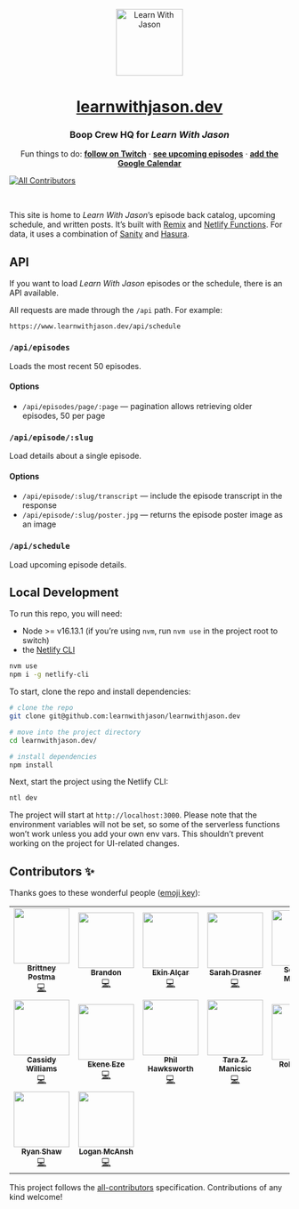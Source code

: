<p align="center">
  <a href="https://www.learnwithjason.dev">
    <img src="https://res.cloudinary.com/jlengstorf/image/upload/q_auto,f_auto,w_240/v1579281727/lwj/learn-with-jason.png" alt="Learn With Jason" width="120" />
  </a>
</p>
<h1 align="center">
   <a href="https://www.learnwithjason.dev">learnwithjason.dev</a>
</h1>
<h3 align="center">
  Boop Crew HQ for <em>Learn With Jason</em>
</h3>
<p align="center">
  Fun things to do: 
  <a href="https://twitch.tv/jlengstorf"><strong>follow on Twitch</strong></a> · 
  <a href="https://lwj.dev/schedule"><strong>see upcoming episodes</strong></a> · 
  <a href="https://www.learnwithjason.dev/calendar"><strong>add the Google Calendar</strong></a> 
  <br />

<!-- ALL-CONTRIBUTORS-BADGE:START - Do not remove or modify this section -->
[![All Contributors](https://img.shields.io/badge/all_contributors-16-orange.svg?style=flat-square)](#contributors-)
<!-- ALL-CONTRIBUTORS-BADGE:END -->

</p>

&nbsp;

This site is home to _Learn With Jason_’s episode back catalog, upcoming schedule, and written posts. It’s built with [Remix](https://remix.run) and [Netlify Functions](https://www.netlify.com/products/functions/?utm_campaign=devex-jl&utm_source=github&utm_medium=readme&utm_content=functions-jl). For data, it uses a combination of [Sanity](https://www.sanity.io/) and [Hasura](https://hasura.io/).

## API

If you want to load _Learn With Jason_ episodes or the schedule, there is an API available.

All requests are made through the `/api` path. For example:

`https://www.learnwithjason.dev/api/schedule`

### `/api/episodes`

Loads the most recent 50 episodes.

#### Options

- `/api/episodes/page/:page` — pagination allows retrieving older episodes, 50 per page

### `/api/episode/:slug`

Load details about a single episode.

#### Options

- `/api/episode/:slug/transcript` — include the episode transcript in the response
- `/api/episode/:slug/poster.jpg` — returns the episode poster image as an image

### `/api/schedule`

Load upcoming episode details.

## Local Development

To run this repo, you will need:

- Node >= v16.13.1 (if you’re using `nvm`, run `nvm use` in the project root to switch)
- the [Netlify CLI](https://docs.netlify.com/cli/get-started/?utm_campaign=devex-jl&utm_source=github&utm_medium=readme&utm_content=cli-jl)

```bash
nvm use
npm i -g netlify-cli
```

To start, clone the repo and install dependencies:

```bash
# clone the repo
git clone git@github.com:learnwithjason/learnwithjason.dev

# move into the project directory
cd learnwithjason.dev/

# install dependencies
npm install
```

Next, start the project using the Netlify CLI:

```bash
ntl dev
```

The project will start at `http://localhost:3000`. Please note that the environment variables will not be set, so some of the serverless functions won’t work unless you add your own env vars. This shouldn’t prevent working on the project for UI-related changes.

## Contributors ✨

Thanks goes to these wonderful people ([emoji key](https://allcontributors.org/docs/en/emoji-key)):

<!-- ALL-CONTRIBUTORS-LIST:START - Do not remove or modify this section -->
<!-- prettier-ignore-start -->
<!-- markdownlint-disable -->
<table>
  <tr>
    <td align="center"><a href="http://www.bdesigned.dev"><img src="https://avatars2.githubusercontent.com/u/45889730?v=4?s=100" width="100px;" alt=""/><br /><sub><b>Brittney Postma</b></sub></a><br /><a href="https://github.com/learnwithjason/learnwithjason.dev/commits?author=brittneypostma" title="Code">💻</a></td>
    <td align="center"><a href="https://brandonroberts.dev"><img src="https://avatars3.githubusercontent.com/u/42211?v=4?s=100" width="100px;" alt=""/><br /><sub><b>Brandon</b></sub></a><br /><a href="https://github.com/learnwithjason/learnwithjason.dev/commits?author=brandonroberts" title="Code">💻</a></td>
    <td align="center"><a href="https://ekinalcar.com"><img src="https://avatars1.githubusercontent.com/u/31273861?v=4?s=100" width="100px;" alt=""/><br /><sub><b>Ekin Alçar</b></sub></a><br /><a href="https://github.com/learnwithjason/learnwithjason.dev/commits?author=ekinalcar" title="Code">💻</a></td>
    <td align="center"><a href="https://sarah.dev"><img src="https://avatars1.githubusercontent.com/u/2281088?v=4?s=100" width="100px;" alt=""/><br /><sub><b>Sarah Drasner</b></sub></a><br /><a href="https://github.com/learnwithjason/learnwithjason.dev/commits?author=sdras" title="Code">💻</a></td>
    <td align="center"><a href="https://medium.com/@seif.sayed"><img src="https://avatars1.githubusercontent.com/u/16223724?v=4?s=100" width="100px;" alt=""/><br /><sub><b>Seifeldin Mahjoub</b></sub></a><br /><a href="#maintenance-seifsay3d" title="Maintenance">🚧</a></td>
    <td align="center"><a href="http://benmyers.dev"><img src="https://avatars1.githubusercontent.com/u/18060369?v=4?s=100" width="100px;" alt=""/><br /><sub><b>Ben Myers</b></sub></a><br /><a href="#a11y-BenDMyers" title="Accessibility">️️️️♿️</a></td>
    <td align="center"><a href="http://www.bencodezen.io"><img src="https://avatars.githubusercontent.com/u/4836334?v=4?s=100" width="100px;" alt=""/><br /><sub><b>Ben Hong</b></sub></a><br /><a href="https://github.com/learnwithjason/learnwithjason.dev/commits?author=bencodezen" title="Code">💻</a></td>
  </tr>
  <tr>
    <td align="center"><a href="https://cassidoo.co"><img src="https://avatars.githubusercontent.com/u/1454517?v=4?s=100" width="100px;" alt=""/><br /><sub><b>Cassidy Williams</b></sub></a><br /><a href="https://github.com/learnwithjason/learnwithjason.dev/commits?author=cassidoo" title="Code">💻</a></td>
    <td align="center"><a href="https://ekeneeze.com/"><img src="https://avatars.githubusercontent.com/u/20874031?v=4?s=100" width="100px;" alt=""/><br /><sub><b>Ekene Eze</b></sub></a><br /><a href="https://github.com/learnwithjason/learnwithjason.dev/commits?author=kenny-io" title="Code">💻</a></td>
    <td align="center"><a href="http://hawksworx.com"><img src="https://avatars.githubusercontent.com/u/5865?v=4?s=100" width="100px;" alt=""/><br /><sub><b>Phil Hawksworth</b></sub></a><br /><a href="https://github.com/learnwithjason/learnwithjason.dev/commits?author=philhawksworth" title="Code">💻</a></td>
    <td align="center"><a href="https://tzmanics.dev"><img src="https://avatars.githubusercontent.com/u/3611928?v=4?s=100" width="100px;" alt=""/><br /><sub><b>Tara Z. Manicsic</b></sub></a><br /><a href="https://github.com/learnwithjason/learnwithjason.dev/commits?author=tzmanics" title="Code">💻</a></td>
    <td align="center"><a href="https://github.com/Rohithgilla12"><img src="https://avatars.githubusercontent.com/u/19389850?v=4?s=100" width="100px;" alt=""/><br /><sub><b>Rohith Gilla</b></sub></a><br /><a href="#content-Rohithgilla12" title="Content">🖋</a></td>
    <td align="center"><a href="https://sarahdayan.dev"><img src="https://avatars.githubusercontent.com/u/5370675?v=4?s=100" width="100px;" alt=""/><br /><sub><b>Sarah Dayan</b></sub></a><br /><a href="https://github.com/learnwithjason/learnwithjason.dev/commits?author=sarahdayan" title="Code">💻</a></td>
    <td align="center"><a href="https://twitter.com/HiteshRiziya"><img src="https://avatars.githubusercontent.com/u/4135216?v=4?s=100" width="100px;" alt=""/><br /><sub><b>Hitesh Riziya</b></sub></a><br /><a href="https://github.com/learnwithjason/learnwithjason.dev/commits?author=hriziya" title="Documentation">📖</a></td>
  </tr>
  <tr>
    <td align="center"><a href="https://github.com/ryankshaw"><img src="https://avatars.githubusercontent.com/u/10541?v=4?s=100" width="100px;" alt=""/><br /><sub><b>Ryan Shaw</b></sub></a><br /><a href="https://github.com/learnwithjason/learnwithjason.dev/commits?author=ryankshaw" title="Code">💻</a></td>
    <td align="center"><a href="https://mcan.sh"><img src="https://avatars.githubusercontent.com/u/11698668?v=4?s=100" width="100px;" alt=""/><br /><sub><b>Logan McAnsh</b></sub></a><br /><a href="https://github.com/learnwithjason/learnwithjason.dev/commits?author=mcansh" title="Code">💻</a></td>
  </tr>
</table>

<!-- markdownlint-restore -->
<!-- prettier-ignore-end -->

<!-- ALL-CONTRIBUTORS-LIST:END -->

This project follows the [all-contributors](https://github.com/all-contributors/all-contributors) specification. Contributions of any kind welcome!

